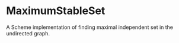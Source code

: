 # MaximumStableSet

A Scheme implementation of finding maximal independent set in the undirected graph.
